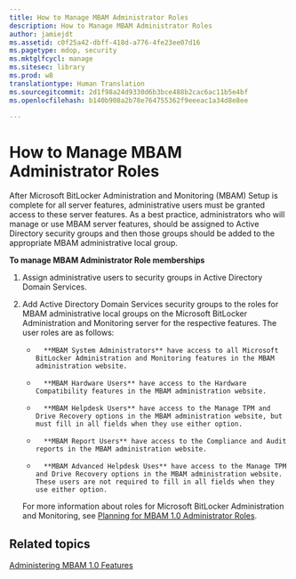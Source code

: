 ```yaml
---
title: How to Manage MBAM Administrator Roles
description: How to Manage MBAM Administrator Roles
author: jamiejdt
ms.assetid: c0f25a42-dbff-418d-a776-4fe23ee07d16
ms.pagetype: mdop, security
ms.mktglfcycl: manage
ms.sitesec: library
ms.prod: w8
translationtype: Human Translation
ms.sourcegitcommit: 2d1f98a24d9330d6b3bce488b2cac6ac11b5e4bf
ms.openlocfilehash: b140b908a2b78e764755362f9eeeac1a34d8e8ee

---
```



# How to Manage MBAM Administrator Roles


After Microsoft BitLocker Administration and Monitoring (MBAM) Setup is complete for all server features, administrative users must be granted access to these server features. As a best practice, administrators who will manage or use MBAM server features, should be assigned to Active Directory security groups and then those groups should be added to the appropriate MBAM administrative local group.

**To manage MBAM Administrator Role memberships**

1.  Assign administrative users to security groups in Active Directory Domain Services.

2.  Add Active Directory Domain Services security groups to the roles for MBAM administrative local groups on the Microsoft BitLocker Administration and Monitoring server for the respective features. The user roles are as follows:

    -   
            **MBAM System Administrators** have access to all Microsoft BitLocker Administration and Monitoring features in the MBAM administration website.

    -   
            **MBAM Hardware Users** have access to the Hardware Compatibility features in the MBAM administration website.

    -   
            **MBAM Helpdesk Users** have access to the Manage TPM and Drive Recovery options in the MBAM administration website, but must fill in all fields when they use either option.

    -   
            **MBAM Report Users** have access to the Compliance and Audit reports in the MBAM administration website.

    -   
            **MBAM Advanced Helpdesk Uses** have access to the Manage TPM and Drive Recovery options in the MBAM administration website. These users are not required to fill in all fields when they use either option.

    For more information about roles for Microsoft BitLocker Administration and Monitoring, see [Planning for MBAM 1.0 Administrator Roles](planning-for-mbam-10-administrator-roles.md).

## Related topics


[Administering MBAM 1.0 Features](administering-mbam-10-features.md)

 

 








<!--HONumber=Jun16_HO4-->



